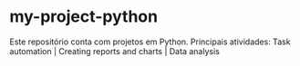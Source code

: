 # my-project-python
Este repositório conta com projetos em Python. Principais atividades: Task automation | Creating reports and charts | Data analysis
